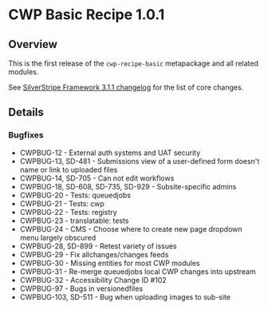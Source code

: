 # CWP Basic Recipe 1.0.1

## Overview

This is the first release of the `cwp-recipe-basic` metapackage and all related modules.

See [SilverStripe Framework 3.1.1 changelog](http://doc.silverstripe.org/framework/en/3.1/changelogs/3.1.1) for the list
of core changes.

## Details

### Bugfixes

* CWPBUG-12 - External auth systems and UAT security
* CWPBUG-13, SD-481 - Submissions view of a user-defined form doesn't name or link to uploaded files
* CWPBUG-14, SD-705 - Can not edit workflows
* CWPBUG-18, SD-608, SD-735, SD-929 - Subsite-specific admins
* CWPBUG-20 - Tests: queuedjobs
* CWPBUG-21 - Tests: cwp
* CWPBUG-22 - Tests: registry
* CWPBUG-23 - translatable: tests
* CWPBUG-24 - CMS - Choose where to create new page dropdown menu largely obscured
* CWPBUG-28, SD-899 - Retest variety of issues
* CWPBUG-29 - Fix allchanges/changes feeds
* CWPBUG-30 - Missing entities for most CWP modules
* CWPBUG-31 - Re-merge queuedjobs local CWP changes into upstream
* CWPBUG-32 - Accessibility Change ID #102
* CWPBUG-97 - Bugs in versionedfiles
* CWPBUG-103, SD-511 - Bug when uploading images to sub-site
